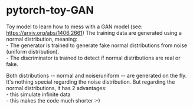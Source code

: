 # pytorch-toy-GAN

Toy model to learn how to mess with a GAN model (see: https://arxiv.org/abs/1406.2661)
The training data are generated using a normal distribution, meaning:  
    - The generator is trained to generate fake normal distributions from noise (uniform distribution).  
    - The discriminator is trained to detect if normal distributions are real or fake.  

Both distributions -- normal and noise/uniform -- are generated on the fly.
It's nothing special regarding the noise distribution.
But regarding the normal distributions, it has 2 advantages:  
    - this simulate infinite data  
    - this makes the code much shorter  :-)
